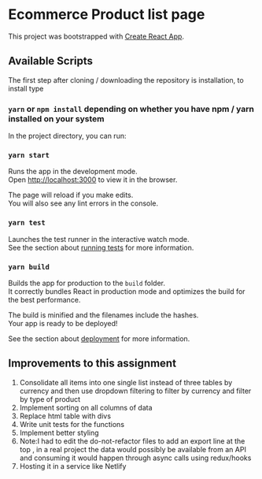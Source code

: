 # Ecommerce Product list page

This project was bootstrapped with [Create React App](https://github.com/facebook/create-react-app).

## Available Scripts

The first step after cloning / downloading the repository is installation, to install type

### `yarn` or `npm install` depending on whether you have npm / yarn installed on your system

In the project directory, you can run:

### `yarn start`

Runs the app in the development mode.\
Open [http://localhost:3000](http://localhost:3000) to view it in the browser.

The page will reload if you make edits.\
You will also see any lint errors in the console.

### `yarn test`

Launches the test runner in the interactive watch mode.\
See the section about [running tests](https://facebook.github.io/create-react-app/docs/running-tests) for more information.

### `yarn build`

Builds the app for production to the `build` folder.\
It correctly bundles React in production mode and optimizes the build for the best performance.

The build is minified and the filenames include the hashes.\
Your app is ready to be deployed!

See the section about [deployment](https://facebook.github.io/create-react-app/docs/deployment) for more information.

## Improvements to this assignment

1. Consolidate all items into one single list instead of three tables by currency and then use dropdown filtering to filter by currency and filter by type of product
2. Implement sorting on all columns of data
3. Replace html table with divs
4. Write unit tests for the functions
5. Implement better styling
6. Note:I had to edit the do-not-refactor files to add an export line at the top , in a real project the data would possibly be available from an API and consuming it would happen through async calls using redux/hooks
7. Hosting it in a service like Netlify
